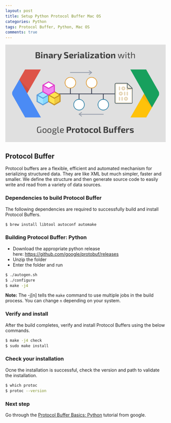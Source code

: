 ```yaml
---
layout: post
title: Setup Python Protocol Buffer Mac OS
categories: Python
tags: Protocol Buffer, Python, Mac OS
comments: true
---
```


![Protocol Buffer](/public/images/protocol-buffers/protocolbuffers.png)

## Protocol Buffer

Protocol buffers are a flexible, efficient and automated mechanism for serializing structured data.
They are like XML but much simpler, faster and smaller. We define the structure and then generate
source code to easily write and read from a variety of data sources.

### Dependencies to build Protocol Buffer

The following dependencies are required to successfully build and install Protocol Buffers.

```bash
$ brew install libtool autoconf automake
```

### Building Protocol Buffer: Python

* Download the appropriate python release here: https://github.com/google/protobuf/releases
* Unzip the folder
* Enter the folder and run 
```bash
$ ./autogen.sh
$ ./configure
$ make -j4
```

**Note:** The -j[n] tells the `make` command to use multiple jobs in the build process. You can change `n` depending on your 
system.

### Verify and install

After the build completes, verify and install Protocol Buffers using the below commands.

```bash
$ make -j4 check
$ sudo make install
```

### Check your installation
Ocne the installation is successful, check the version and path to validate the installation.

```bash
$ which protoc
$ protoc --version
```

### Next step

Go through the [Protocol Buffer Basics: Python](https://developers.google.com/protocol-buffers/docs/pythontutorial) tutorial from google.



